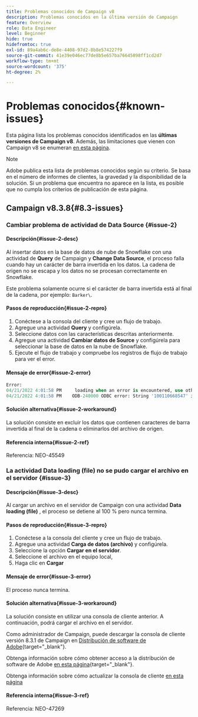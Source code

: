 ```yaml
---
title: Problemas conocidos de Campaign v8
description: Problemas conocidos en la última versión de Campaign
feature: Overview
role: Data Engineer
level: Beginner
hide: true
hidefromtoc: true
exl-id: 89a4ab6c-de8e-4408-97d2-8b8e574227f9
source-git-commit: 41e39e046ec77de8b5e657ba76645898ff1cd2d7
workflow-type: tm+mt
source-wordcount: '375'
ht-degree: 2%

---
```


# Problemas conocidos{#known-issues}

Esta página lista los problemas conocidos identificados en las **últimas versiones de Campaign v8**. Además, las limitaciones que vienen con Campaign v8 se enumeran [en esta página](ac-guardrails.md).


>[!NOTE]
>
>Adobe publica esta lista de problemas conocidos según su criterio. Se basa en el número de informes de clientes, la gravedad y la disponibilidad de la solución. Si un problema que encuentra no aparece en la lista, es posible que no cumpla los criterios de publicación de esta página.

## Campaign v8.3.8{#8.3-issues}

### Cambiar problema de actividad de Data Source {#issue-2}

#### Descripción{#issue-2-desc}

Al insertar datos en la base de datos de nube de Snowflake con una actividad de **Query** de Campaign y **Change Data Source**, el proceso falla cuando hay un carácter de barra invertida en los datos. La cadena de origen no se escapa y los datos no se procesan correctamente en Snowflake.

Este problema solamente ocurre si el carácter de barra invertida está al final de la cadena, por ejemplo: `Barker\`.


#### Pasos de reproducción{#issue-2-repro}

1. Conéctese a la consola del cliente y cree un flujo de trabajo.
1. Agregue una actividad **Query** y configúrela.
1. Seleccione datos con las características descritas anteriormente.
1. Agregue una actividad **Cambiar datos de Source** y configúrela para seleccionar la base de datos en la nube de Snowflake.
1. Ejecute el flujo de trabajo y compruebe los registros de flujo de trabajo para ver el error.


#### Mensaje de error{#issue-2-error}

```sql
Error:
04/21/2022 4:01:58 PM     loading when an error is encountered, use other values such as 'SKIP_FILE' or 'CONTINUE' for the ON_ERROR option. For more information on loading options, please run 'info loading_data' in a SQL client. SQLState: 22000
04/21/2022 4:01:58 PM    ODB-240000 ODBC error: String '100110668547' is too long and would be truncated   File 'wkf1656797_21_1_3057430574#458516uploadPart0.chunk.gz', line 1, character 0   Row 90058, column "WKF1656797_21_1"["SCARRIER_ROUTE":13]   If you would like to continue
```

#### Solución alternativa{#issue-2-workaround}

La solución consiste en excluir los datos que contienen caracteres de barra invertida al final de la cadena o eliminarlos del archivo de origen.


#### Referencia interna{#issue-2-ref}

Referencia: NEO-45549


### La actividad Data loading (file) no se pudo cargar el archivo en el servidor {#issue-3}

#### Descripción{#issue-3-desc}

Al cargar un archivo en el servidor de Campaign con una actividad **Data loading (file)** , el proceso se detiene al 100 % pero nunca termina.

#### Pasos de reproducción{#issue-3-repro}

1. Conéctese a la consola del cliente y cree un flujo de trabajo.
1. Agregue una actividad **Carga de datos (archivo)** y configúrela.
1. Seleccione la opción **Cargar en el servidor**.
1. Seleccione el archivo en el equipo local,
1. Haga clic en **Cargar**


#### Mensaje de error{#issue-3-error}

El proceso nunca termina.

#### Solución alternativa{#issue-3-workaround}

La solución consiste en utilizar una consola de cliente anterior. A continuación, podrá cargar el archivo en el servidor.

Como administrador de Campaign, puede descargar la consola de cliente versión 8.3.1 de Campaign en [Distribución de software de Adobe](https://experience.adobe.com/#/downloads/content/software-distribution/en/campaign.html?1_group.propertyvalues.property=.%2Fjcr%3Acontent%2Fmetadata%2Fdc%3Aversion&amp;1_group.propertyvalues.operation=equals&amp;1_group.propertyvalues.0_values=target-version%3Acampaign%2F8&amp;orderby=%40jcr%3Acontent%2Fjcr%3AlastModified&amp;orderby.sort=desc&amp;layout=list&amp;p.offset=0&amp;p.limit=4){target="_blank"}.

Obtenga información sobre cómo obtener acceso a la distribución de software de Adobe [en esta página](https://experienceleague.adobe.com/docs/experience-cloud/software-distribution/home.html?lang=es){target="_blank"}.

Obtenga información sobre cómo actualizar la consola de cliente [en esta página](connect.md)

#### Referencia interna{#issue-3-ref}

Referencia: NEO-47269

